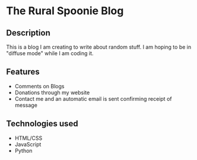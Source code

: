 # The Rural Spoonie Blog

## Description

This is a blog I am creating to write about random stuff. I am hoping to be in "diffuse mode" while I am coding it. 

## Features

- Comments on Blogs
- Donations through my website
- Contact me and an automatic email is sent confirming receipt of message

## Technologies used

- HTML/CSS
- JavaScript
- Python